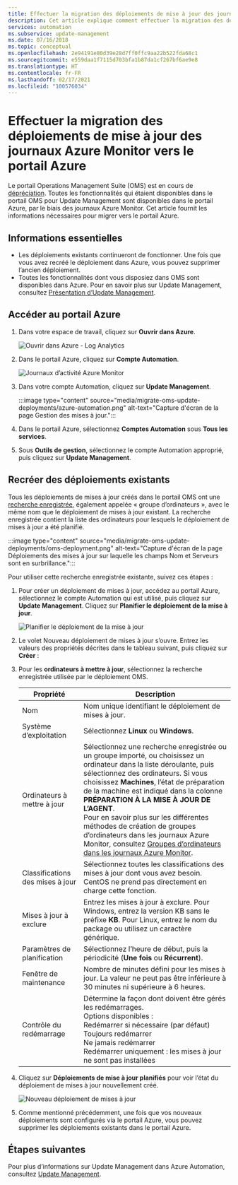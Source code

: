 ```yaml
---
title: Effectuer la migration des déploiements de mise à jour des journaux Azure Monitor vers le portail Azure
description: Cet article explique comment effectuer la migration des déploiements de mises à jour des journaux Azure Monitor vers le portail Azure.
services: automation
ms.subservice: update-management
ms.date: 07/16/2018
ms.topic: conceptual
ms.openlocfilehash: 2e94191e80d39e28d7ff0ffc9aa22b522fda68c1
ms.sourcegitcommit: e559daa1f7115d703bfa1b87da1cf267bf6ae9e8
ms.translationtype: HT
ms.contentlocale: fr-FR
ms.lasthandoff: 02/17/2021
ms.locfileid: "100576034"
---
```

# <a name="migrate-azure-monitor-logs-update-deployments-to-azure-portal"></a>Effectuer la migration des déploiements de mise à jour des journaux Azure Monitor vers le portail Azure

Le portail Operations Management Suite (OMS) est en cours de [dépréciation](../azure-monitor/logs/oms-portal-transition.md). Toutes les fonctionnalités qui étaient disponibles dans le portail OMS pour Update Management sont disponibles dans le portail Azure, par le biais des journaux Azure Monitor. Cet article fournit les informations nécessaires pour migrer vers le portail Azure.

## <a name="key-information"></a>Informations essentielles

* Les déploiements existants continueront de fonctionner. Une fois que vous avez recréé le déploiement dans Azure, vous pouvez supprimer l’ancien déploiement.
* Toutes les fonctionnalités dont vous disposiez dans OMS sont disponibles dans Azure. Pour en savoir plus sur Update Management, consultez [Présentation d’Update Management](./update-management/overview.md).

## <a name="access-the-azure-portal"></a>Accéder au portail Azure

1. Dans votre espace de travail, cliquez sur **Ouvrir dans Azure**. 

    ![Ouvrir dans Azure - Log Analytics](media/migrate-oms-update-deployments/link-to-azure-portal.png)

2. Dans le portail Azure, cliquez sur **Compte Automation**.

    ![Journaux d’activité Azure Monitor](media/migrate-oms-update-deployments/log-analytics.png)

3. Dans votre compte Automation, cliquez sur **Update Management**.

    :::image type="content" source="media/migrate-oms-update-deployments/azure-automation.png" alt-text="Capture d'écran de la page Gestion des mises à jour.":::

4. Dans le portail Azure, sélectionnez **Comptes Automation** sous **Tous les services**. 

5. Sous **Outils de gestion**, sélectionnez le compte Automation approprié, puis cliquez sur **Update Management**.

## <a name="recreate-existing-deployments"></a>Recréer des déploiements existants

Tous les déploiements de mises à jour créés dans le portail OMS ont une [recherche enregistrée](../azure-monitor/logs/computer-groups.md), également appelée « groupe d’ordinateurs », avec le même nom que le déploiement de mises à jour existant. La recherche enregistrée contient la liste des ordinateurs pour lesquels le déploiement de mises à jour a été planifié.

:::image type="content" source="media/migrate-oms-update-deployments/oms-deployment.png" alt-text="Capture d'écran de la page Déploiements des mises à jour sur laquelle les champs Nom et Serveurs sont en surbrillance.":::

Pour utiliser cette recherche enregistrée existante, suivez ces étapes :

1. Pour créer un déploiement de mises à jour, accédez au portail Azure, sélectionnez le compte Automation qui est utilisé, puis cliquez sur **Update Management**. Cliquez sur **Planifier le déploiement de la mise à jour**.

    ![Planifier le déploiement de la mise à jour](media/migrate-oms-update-deployments/schedule-update-deployment.png)

2. Le volet Nouveau déploiement de mises à jour s’ouvre. Entrez les valeurs des propriétés décrites dans le tableau suivant, puis cliquez sur **Créer** :

3. Pour les **ordinateurs à mettre à jour**, sélectionnez la recherche enregistrée utilisée par le déploiement OMS.

    | Propriété | Description |
    | --- | --- |
    |Nom |Nom unique identifiant le déploiement de mises à jour. |
    |Système d’exploitation| Sélectionnez **Linux** ou **Windows**.|
    |Ordinateurs à mettre à jour |Sélectionnez une recherche enregistrée ou un groupe importé, ou choisissez un ordinateur dans la liste déroulante, puis sélectionnez des ordinateurs. Si vous choisissez **Machines**, l’état de préparation de la machine est indiqué dans la colonne **PRÉPARATION À LA MISE À JOUR DE L’AGENT**.</br> Pour en savoir plus sur les différentes méthodes de création de groupes d’ordinateurs dans les journaux Azure Monitor, consultez [Groupes d’ordinateurs dans les journaux Azure Monitor](../azure-monitor/logs/computer-groups.md). |
    |Classifications des mises à jour|Sélectionnez toutes les classifications des mises à jour dont vous avez besoin. CentOS ne prend pas directement en charge cette fonction.|
    |Mises à jour à exclure|Entrez les mises à jour à exclure. Pour Windows, entrez la version KB sans le préfixe **KB**. Pour Linux, entrez le nom du package ou utilisez un caractère générique.  |
    |Paramètres de planification|Sélectionnez l’heure de début, puis la périodicité (**Une fois** ou **Récurrent**). | 
    | Fenêtre de maintenance |Nombre de minutes défini pour les mises à jour. La valeur ne peut pas être inférieure à 30 minutes ni supérieure à 6 heures. |
    | Contrôle du redémarrage| Détermine la façon dont doivent être gérés les redémarrages.</br>Options disponibles :</br>Redémarrer si nécessaire (par défaut)</br>Toujours redémarrer</br>Ne jamais redémarrer</br>Redémarrer uniquement : les mises à jour ne sont pas installées|

4. Cliquez sur **Déploiements de mise à jour planifiés** pour voir l’état du déploiement de mises à jour nouvellement créé.

    ![Nouveau déploiement de mises à jour](media/migrate-oms-update-deployments/new-update-deployment.png)

5. Comme mentionné précédemment, une fois que vos nouveaux déploiements sont configurés via le portail Azure, vous pouvez supprimer les déploiements existants dans le portail Azure.

## <a name="next-steps"></a>Étapes suivantes

Pour plus d’informations sur Update Management dans Azure Automation, consultez [Update Management](./update-management/overview.md).